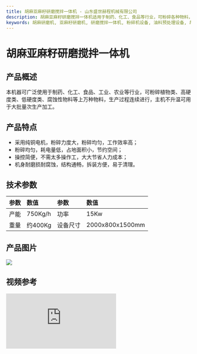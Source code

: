 ```yaml
---
title: 胡麻亚麻籽研磨搅拌一体机 - 山东盛世赫程机械有限公司
description: 胡麻亚麻籽研磨搅拌一体机适用于制药、化工、食品等行业，可粉碎各种物料，产能750Kg/h，纯铜电机，粉碎均匀，耗电量低。
keywords: 胡麻研磨机, 亚麻籽研磨机, 研磨搅拌一体机, 粉碎机设备, 油料预处理设备, 胡麻加工设备, 亚麻籽加工设备, 研磨机, 搅拌机, 粉碎搅拌机, 油料粉碎设备, 研磨设备, 搅拌设备, 15Kw研磨机
---
```


# 胡麻亚麻籽研磨搅拌一体机

## 产品概述

本机器可广泛使用于制药、化工、食品、工业、农业等行业，可粉碎植物类、高硬度类、低硬度类、腐蚀性物料等上万种物料，生产过程连续进行，主机不升温可用于大批量次生产加工。

## 产品特点

*   采用纯铜电机，粉碎力度大，粉碎均匀，工作效率高；
*   粉碎均匀，耗电量低，占地面积小，节约空间；
*   操控简便，不需太多操作工，大大节省人力成本；
*   机身耐磨损耐腐蚀，结构通畅，拆装方便，易于清理。

## 技术参数

| 参数     | 数值       | 参数     | 数值         |
| :------- | :--------- | :------- | :----------- |
| 产能     | 750Kg/h    | 功率     | 15Kw         |
| 重量     | 约400Kg    | 设备尺寸 | 2000x800x1500mm |

## 产品图片

![](https://i.postimg.cc/ZYq7J51L/202509051417544.png?dl=1)

## 视频参考

<div class="video-container">
  <iframe src="https://www.youtube.com/embed/WF3R5I28_mA" frameborder="0" allow="accelerometer; autoplay; clipboard-write; encrypted-media; gyroscope; picture-in-picture" allowfullscreen></iframe>
</div>